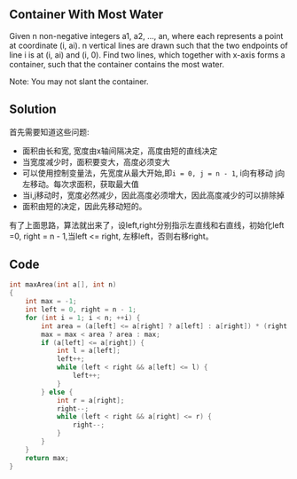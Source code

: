 ## Container With Most Water
Given n non-negative integers a1, a2, ..., an, where each represents a point at coordinate (i, ai). n vertical lines are drawn such that the two endpoints of line i is at (i, ai) and (i, 0). Find two lines, which together with x-axis forms a container, such that the container contains the most water.

Note: You may not slant the container. 

## Solution

首先需要知道这些问题:

* 面积由长和宽, 宽度由x轴间隔决定，高度由短的直线决定
* 当宽度减少时，面积要变大，高度必须变大
* 可以使用控制变量法，先宽度从最大开始,即`i = 0, j = n - 1`, i向有移动
j向左移动。每次求面积，获取最大值
* 当i,j移动时，宽度必然减少，因此高度必须增大，因此高度减少的可以排除掉
* 面积由短的决定，因此先移动短的。

有了上面思路，算法就出来了，设left,right分别指示左直线和右直线，初始化left =0, right = n - 1,当left <= right, 左移left，否则右移right。

## Code
```c
int maxArea(int a[], int n)
{
	int max = -1;
	int left = 0, right = n - 1;
	for (int i = 1; i < n; ++i) {
		int area = (a[left] <= a[right] ? a[left] : a[right]) * (right - left);
		max = max < area ? area : max;
		if (a[left] <= a[right]) {
			int l = a[left];
			left++;
			while (left < right && a[left] <= l) {
				left++;
			}
		} else {
			int r = a[right];
			right--;
			while (left < right && a[right] <= r) {
				right--;
			}
		}
	}
	return max;
}
```
